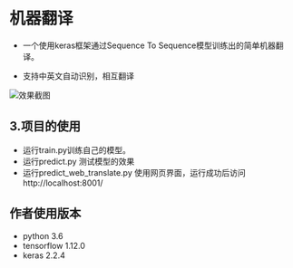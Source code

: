 # 机器翻译
*   一个使用keras框架通过Sequence To Sequence模型训练出的简单机器翻译。  
- 支持中英文自动识别，相互翻译

![效果截图](https://raw.githubusercontent.com/luojiangtao/seq2seq_keras_translate/master/1.png)  

## 3.项目的使用  
*   运行train.py训练自己的模型。 
*   运行predict.py 测试模型的效果 
*   运行predict_web_translate.py 使用网页界面，运行成功后访问 http://localhost:8001/ 


## 作者使用版本
*   python 3.6
*   tensorflow 1.12.0
*   keras 2.2.4